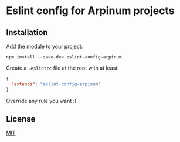 # Eslint config for Arpinum projects

## Installation

Add the module to your project:

    npm install --save-dev eslint-config-arpinum

Create a `.eslintrc` file at the root with at least:

```json
{
  "extends": "eslint-config-arpinum"
}
```

Override any rule you want :)

## License

[MIT](LICENSE)
